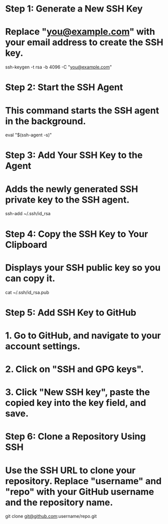 # Step 1: Generate a New SSH Key
# Replace "you@example.com" with your email address to create the SSH key.
ssh-keygen -t rsa -b 4096 -C "you@example.com"

# Step 2: Start the SSH Agent
# This command starts the SSH agent in the background.
eval "$(ssh-agent -s)"

# Step 3: Add Your SSH Key to the Agent
# Adds the newly generated SSH private key to the SSH agent.
ssh-add ~/.ssh/id_rsa

# Step 4: Copy the SSH Key to Your Clipboard
# Displays your SSH public key so you can copy it.
cat ~/.ssh/id_rsa.pub

# Step 5: Add SSH Key to GitHub
# 1. Go to GitHub, and navigate to your account settings.
# 2. Click on "SSH and GPG keys".
# 3. Click "New SSH key", paste the copied key into the key field, and save.

# Step 6: Clone a Repository Using SSH
# Use the SSH URL to clone your repository. Replace "username" and "repo" with your GitHub username and the repository name.
git clone git@github.com:username/repo.git
